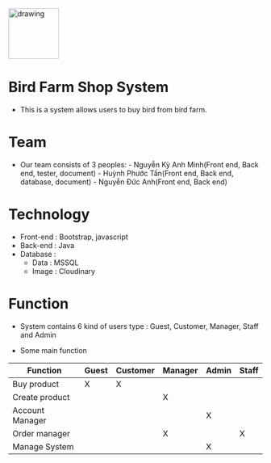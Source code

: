 <img src="web/UI/Icon/Ficon.png" alt="drawing" width="100" height="100"/>

# Bird Farm Shop System

- This is a system allows users to buy bird from bird farm.

# Team

- Our team consists of 3 peoples:
		- Nguyễn Kỳ Anh Minh(Front end, Back end, tester, document)
		- Huỳnh Phước Tấn(Front end, Back end, database, document)
		- Nguyễn Đức Anh(Front end, Back end)

# Technology
- Front-end : Bootstrap, javascript
- Back-end : Java
- Database :
	- Data : MSSQL
	- Image : Cloudinary


# Function
- System contains 6 kind of users type : Guest, Customer, Manager, Staff and Admin

- Some main function

| Function        | Guest | Customer| Manager| Admin | Staff|
| --------------- | ----- | ------- | ------ | ----- | ---- |
| Buy product     | X     | X       |        |       | 		|
| Create product  |       |         | X      |       |		|
| Account Manager |       |         |        | X     |		|
| Order manager   |       |         | X      |       |X		|
| Manage System   |       |         |        | X     |		|





